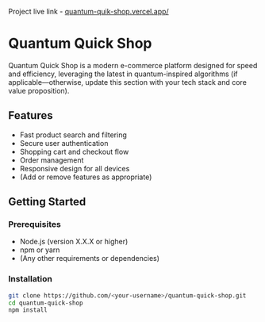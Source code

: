 Project live link - <a href="quantum-quik-shop.vercel.app/">quantum-quik-shop.vercel.app/ </a>

# Quantum Quick Shop

Quantum Quick Shop is a modern e-commerce platform designed for speed and efficiency, leveraging the latest in quantum-inspired algorithms (if applicable—otherwise, update this section with your tech stack and core value proposition).

## Features

- Fast product search and filtering
- Secure user authentication
- Shopping cart and checkout flow
- Order management
- Responsive design for all devices
- (Add or remove features as appropriate)

## Getting Started

### Prerequisites

- Node.js (version X.X.X or higher)
- npm or yarn
- (Any other requirements or dependencies)

### Installation

```bash
git clone https://github.com/<your-username>/quantum-quick-shop.git
cd quantum-quick-shop
npm install
